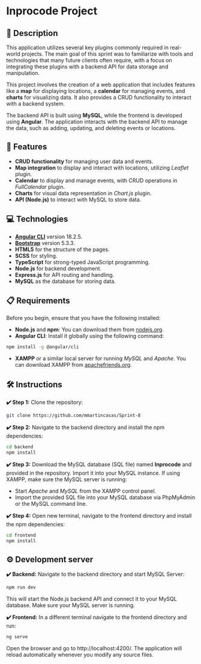 # Inprocode Project

## 📄 Description

This application utilizes several key plugins commonly required in real-world projects. The main goal of this sprint was to familiarize with tools and technologies that many future clients often require, with a focus on integrating these plugins with a backend API for data storage and manipulation.

This project involves the creation of a web application that includes features like a **map** for displaying locations, a **calendar** for managing events, and **charts** for visualizing data. It also provides a CRUD functionality to interact with a backend system.

The backend API is built using **MySQL**, while the frontend is developed using **Angular**. The application interacts with the backend API to manage the data, such as adding, updating, and deleting events or locations.


## 📜 Features

- **CRUD functionality** for managing user data and events.
- **Map integration** to display and interact with locations, utilizing *Leaflet* plugin.
- **Calendar** to display and manage events, with CRUD operations in *FullCalendar* plugin.
- **Charts** for visual data representation in *Chart.js* plugin.
- **API (Node.js)** to interact with MySQL to store data.

## 💻 Technologies

- [**Angular CLI**](https://angular.dev/) version 18.2.5.
- [**Bootstrap**](https://getbootstrap.com/) version 5.3.3.
- **HTML5** for the structure of the pages.
- **SCSS** for styling.
- **TypeScript** for strong-typed JavaScript programming.
- **Node.js** for backend development.
- **Express.js** for API routing and handling.
- **MySQL** as the database for storing data.


## 📋 Requirements

Before you begin, ensure that you have the following installed:

- **Node.js** and **npm**: You can download them from [nodejs.org](https://nodejs.org/).
- **Angular CLI**: Install it globally using the following command:

```bash
npm install -g @angular/cli
```
- **XAMPP** or a similar local server for running *MySQL* and *Apache*. You can download XAMPP from [apachefriends.org](apachefriends.org).


## 🛠️ Instructions

**✔️ Step 1:** Clone the repository:

```bash
git clone https://github.com/mmartincasas/Sprint-8
```

**✔️ Step 2:** Navigate to the backend directory and install the npm dependencies:

```bash
cd backend
npm install
```

**✔️ Step 3:** Download the MySQL database (SQL file) named **Inprocode** and provided in the repository. Import it into your MySQL instance. If using XAMPP, make sure the MySQL server is running:
- Start *Apache* and *MySQL* from the XAMPP control panel.
- Import the provided SQL file into your MySQL database via PhpMyAdmin or the MySQL command line.

**✔️ Step 4:** Open new terminal, navigate to the frontend directory and install the npm dependencies:

```bash
cd frontend
npm install
```

## ⚙️ Development server

**✔️ Backend:** Navigate to the backend directory and start MySQL Server:

```bash
npm run dev
```
This will start the Node.js backend API and connect it to your MySQL database. Make sure your MySQL server is running.


**✔️ Frontend:** In a different terminal navigate to the frontend directory and run:

```bash
ng serve
```
Open the browser and go to http://localhost:4200/. The application will reload automatically whenever you modify any source files.



